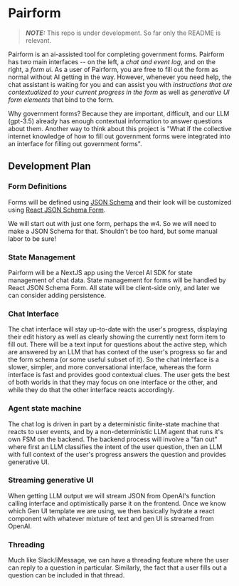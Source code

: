 # Pairform
> **_NOTE:_**  This repo is under development. So far only the README is relevant.

Pairform is an ai-assisted tool for completing government forms. Pairform has two main interfaces -- on the left, a *chat and event log*, and on the right, a *form ui*. As a user of Pairform, you are free to fill out the form as normal without AI getting in the way. However, whenever you need help, the chat assistant is waiting for you and can assist you with *instructions that are contextualized to your current progress in the form* as well as *generative UI form elements* that bind to the form.

Why government forms? Because they are important, difficult, and our LLM (gpt-3.5) already has enough contextual information to answer questions about them. Another way to think about this project is "What if the collective internet knowledge of how to fill out government forms were integrated into an interface for filling out government forms".

## Development Plan
### Form Definitions
Forms will be defined using [JSON Schema](https://json-schema.org/) and their look will be customized using [React JSON Schema Form](https://rjsf-team.github.io/react-jsonschema-form/docs/).

We will start out with just one form, perhaps the w4. So we will need to make a JSON Schema for that. Shouldn't be too hard, but some manual labor to be sure!

### State Management
Pairform will be a NextJS app using the Vercel AI SDK for state management of chat data. State management for forms will be handled by React JSON Schema Form. All state will be client-side only, and later we can consider adding persistence.

### Chat Interface
The chat interface will stay up-to-date with the user's progress, displaying their edit history as well as clearly showing the currently next form item to fill out. There will be a text input for questions about the active step, which are answered by an LLM that has context of the user's progress so far and the form schema (or some useful subset of it). So the chat interface is a slower, simpler, and more conversational interface, whereas the form interface is fast and provides good contextual clues. The user gets the best of both worlds in that they may focus on one interface or the other, and while they do that the other interface reacts accordingly.

### Agent state machine
The chat log is driven in part by a deterministic finite-state machine that reacts to user events, and by a non-deterministic LLM agent that runs it's own FSM on the backend. The backend process will involve a "fan out" where first an LLM classifies the intent of the user question, then an LLM with full context of the user's progress answers the question and provides generative UI.

### Streaming generative UI
When getting LLM output we will stream JSON from OpenAI's function calling interface and optimistically parse it on the frontend. Once we know which Gen UI template we are using, we then basically hydrate a react component with whatever mixture of text and gen UI is streamed from OpenAI.

### Threading
Much like Slack/iMessage, we can have a threading feature where the user can reply to a question in particular. Similarly, the fact that a user fills out a question can be included in that thread.
